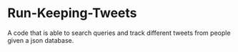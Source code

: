 # Run-Keeping-Tweets
A code that is able to search queries and track different tweets from people given a json database. 
